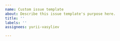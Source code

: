```yaml
---
name: Custom issue template
about: Describe this issue template's purpose here.
title: ''
labels: ''
assignees: yurii-vasyliev

---
```



